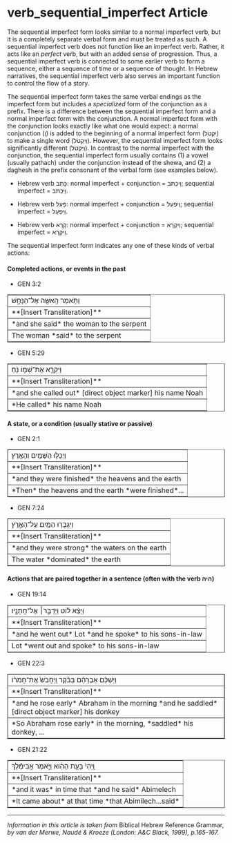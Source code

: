 # verb_sequential_imperfect Article
The sequential imperfect form looks similar to a normal imperfect verb, but it is a completely separate verbal form and must be treated as such. A sequential imperfect verb does not function like an imperfect verb.  Rather, it acts like an *perfect* verb, but with an added sense of progression.  Thus, a sequential imperfect verb is connected to some earlier verb to form a sequence, either a sequence of time or a sequence of thought.  In Hebrew narratives, the sequential imperfect verb also serves an important function to control the flow of a story.

The sequential imperfect form takes the same verbal endings as the imperfect form but includes a *specialized* form of the conjunction as a prefix.  There is a difference between the sequential imperfect form and a normal imperfect form with the conjunction.  A normal imperfect form with the conjunction looks exactly like what one would expect: a normal conjunction (וְ) is added to the beginning of a normal imperfect form (יִקְטֹל) to make a single word (וְיִקְטֹל).  However, the sequential imperfect form looks significantly different (וַיִּקְטֹל).  In contrast to the normal imperfect with the conjunction, the sequential imperfect form usually contains (1) a vowel (usually pathach) under the conjunction instead of the shewa, and (2) a daghesh in the prefix consonant of the verbal form (see examples below).

* Hebrew verb כָּתַב: normal imperfect + conjunction = וְיִכְתֹּב; sequential imperfect = וַיִּכְתֹּב.

* Hebrew verb פָּעַל: normal imperfect + conjunction = וְיִפְעַל; sequential imperfect = וַיִּפְעַל.

* Hebrew verb קָרָא: normal imperfect + conjunction = וְיִקְרָא; sequential imperfect = וַיִּקְרָא.


The sequential imperfect form indicates any one of these kinds of verbal actions:

#### **Completed actions, or events in the past**
* GEN 3:2
<table border="1" class="docutils">
<colgroup>
<col width="100%" />
</colgroup>
<tbody valign="top">
<tr class="row-odd"><td>וַתֹּ֥אמֶר הָֽאִשָּׁ֖ה אֶל־הַנָּחָ֑שׁ</td>
</tr>
<tr class="row-even"><td>**[Insert Transliteration]**</td>
</tr>
<tr class="row-odd"><td>*and she said* the woman to the serpent</td>
</tr>
<tr class="row-even"><td>The woman *said* to the serpent</td>
</tr>
</tbody>
</table>

* GEN 5:29
<table border="1" class="docutils">
<colgroup>
<col width="100%" />
</colgroup>
<tbody valign="top">
<tr class="row-odd"><td>וַיִּקְרָ֧א אֶת־שְׁמ֛וֹ נֹ֖חַ</td>
</tr>
<tr class="row-even"><td>**[Insert Transliteration]**</td>
</tr>
<tr class="row-odd"><td>*and she called out* [direct object marker] his name Noah</td>
</tr>
<tr class="row-even"><td>*He called* his name Noah</td>
</tr>
</tbody>
</table>

#### **A state, or a condition (usually stative or passive)**
* GEN 2:1
<table border="1" class="docutils">
<colgroup>
<col width="100%" />
</colgroup>
<tbody valign="top">
<tr class="row-odd"><td>וַיְכֻלּ֛וּ הַשָּׁמַ֥יִם וְהָאָ֖רֶץ</td>
</tr>
<tr class="row-even"><td>**[Insert Transliteration]**</td>
</tr>
<tr class="row-odd"><td>*and they were finished* the heavens and the earth</td>
</tr>
<tr class="row-even"><td>*Then* the heavens and the earth *were finished*...</td>
</tr>
</tbody>
</table>

* GEN 7:24
<table border="1" class="docutils">
<colgroup>
<col width="100%" />
</colgroup>
<tbody valign="top">
<tr class="row-odd"><td>וַיִּגְבְּר֥וּ הַמַּ֖יִם עַל־הָאָ֑רֶץ</td>
</tr>
<tr class="row-even"><td>**[Insert Transliteration]**</td>
</tr>
<tr class="row-odd"><td>*and they were strong* the waters on the earth</td>
</tr>
<tr class="row-even"><td>The water *dominated* the earth</td>
</tr>
</tbody>
</table>

#### **Actions that are paired together in a sentence (often with the verb היה)**
* GEN 19:14
<table border="1" class="docutils">
<colgroup>
<col width="100%" />
</colgroup>
<tbody valign="top">
<tr class="row-odd"><td>וַיֵּצֵ֨א ל֜וֹט וַיְדַבֵּ֣ר׀ אֶל־חֲתָנָ֣יו</td>
</tr>
<tr class="row-even"><td>**[Insert Transliteration]**</td>
</tr>
<tr class="row-odd"><td>*and he went out* Lot *and he spoke* to his sons-in-law</td>
</tr>
<tr class="row-even"><td>Lot *went out and spoke* to his sons-in-law</td>
</tr>
</tbody>
</table>

* GEN 22:3
<table border="1" class="docutils">
<colgroup>
<col width="100%" />
</colgroup>
<tbody valign="top">
<tr class="row-odd"><td>וַיַּשְׁכֵּ֨ם אַבְרָהָ֜ם בַּבֹּ֗קֶר וַֽיַּחֲבֹשׁ֙ אֶת־חֲמֹר֔וֹ</td>
</tr>
<tr class="row-even"><td>**[Insert Transliteration]**</td>
</tr>
<tr class="row-odd"><td>*and he rose early* Abraham in the morning *and he saddled* [direct object marker] his donkey</td>
</tr>
<tr class="row-even"><td>*So Abraham rose early* in the morning, *saddled* his donkey, ...</td>
</tr>
</tbody>
</table>

* GEN 21:22
<table border="1" class="docutils">
<colgroup>
<col width="100%" />
</colgroup>
<tbody valign="top">
<tr class="row-odd"><td>וַֽיְהִי֙ בָּעֵ֣ת הַהִ֔וא וַיֹּ֣אמֶר אֲבִימֶ֗לֶךְ</td>
</tr>
<tr class="row-even"><td>**[Insert Transliteration]**</td>
</tr>
<tr class="row-odd"><td>*and it was* in time that *and he said* Abimelech</td>
</tr>
<tr class="row-even"><td>*It came about* at that time *that Abimilech...said*</td>
</tr>
</tbody>
</table>


-------------------------------------------

*Information in this article is taken from* Biblical Hebrew Reference Grammar, *by van der Merwe, Naudé & Kroeze (London: A&C Black, 1999), p.165-167.*